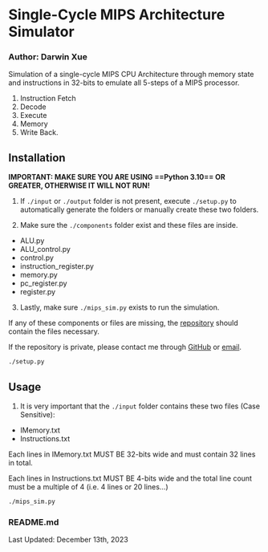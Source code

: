 # Single-Cycle MIPS Architecture Simulator
### Author: Darwin Xue

Simulation of a single-cycle MIPS CPU Architecture through memory state and instructions in 32-bits to emulate all 5-steps of a MIPS processor.
1. Instruction Fetch
2. Decode
3. Execute
4. Memory
5. Write Back.

## Installation
**IMPORTANT: MAKE SURE YOU ARE USING ==Python 3.10== OR GREATER, OTHERWISE IT WILL NOT RUN!**

1. If `./input` or `./output` folder is not present, execute `./setup.py` to automatically generate the folders or manually create these two folders.

2. Make sure the `./components` folder exist and these files are inside.
- ALU.py
- ALU_control.py
- control.py
- instruction_register.py
- memory.py
- pc_register.py
- register.py

3. Lastly, make sure `./mips_sim.py` exists to run the simulation.

If any of these components or files are missing, the [repository](https://github.com/Verbosi7y/Single-Cycle-MIPS-Architecture-Simulator) should contain the files necessary.

If the repository is private, please contact me through [GitHub](https://github.com/Verbosi7y) or [email](mailto:x21@umbc.edu).

```bash
./setup.py
```

## Usage

1. It is very important that the `./input` folder contains these two files (Case Sensitive):
- IMemory.txt
- Instructions.txt

Each lines in IMemory.txt MUST BE 32-bits wide and must contain 32 lines in total.

Each lines in Instructions.txt MUST BE 4-bits wide and the total line count must be a multiple of 4 (i.e. 4 lines or 20 lines...)


```bash
./mips_sim.py

```

### README.md
Last Updated: December 13th, 2023
